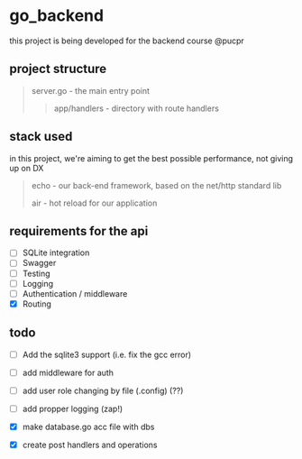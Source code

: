 # go_backend
this project is being developed for the backend course @pucpr

## project structure
>
> server.go - the main entry point
> > app/handlers - directory with route handlers
>

## stack used

in this project, we're aiming to get the best possible performance, not giving up on DX
> echo - our back-end framework, based on the net/http standard lib
>
> air - hot reload for our application

## requirements for the api

- [ ] SQLite integration
- [ ] Swagger
- [ ] Testing
- [ ] Logging
- [ ] Authentication / middleware
- [x] Routing

## todo

- [ ] Add the sqlite3 support (i.e. fix the gcc error)
- [ ] add middleware for auth
- [ ] add user role changing by file (.config) (??)
- [ ] add propper logging (zap!)

- [x] make database.go acc file with dbs
- [x] create post handlers and operations
